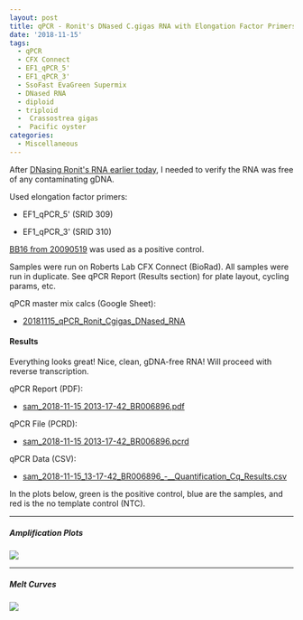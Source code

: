 ```yaml
---
layout: post
title: qPCR - Ronit's DNased C.gigas RNA with Elongation Factor Primers
date: '2018-11-15'
tags:
  - qPCR
  - CFX Connect
  - EF1_qPCR_5'
  - EF1_qPCR_3'
  - SsoFast EvaGreen Supermix
  - DNased RNA
  - diploid
  - triploid
  -  Crassostrea gigas
  -  Pacific oyster
categories:
  - Miscellaneous
---
```

After [DNasing Ronit's RNA earlier today](https://robertslab.github.io/sams-notebook/2018/11/15/DNase-Ronit's-C.gigas-Ctenidia-RNA.html), I needed to verify the RNA was free of any contaminating gDNA.

Used elongation factor primers:

  * EF1_qPCR_5' (SRID 309)


  * EF1_qPCR_3' (SRID 310)

  [BB16 from 20090519](2009-05-15-gdna-isolation-macs-bb-and-dh-site-samples.html) was used as a positive control.

  Samples were run on Roberts Lab CFX Connect (BioRad). All samples were run in duplicate. See qPCR Report (Results section) for plate layout, cycling params, etc.

  qPCR master mix calcs (Google Sheet):

* [20181115_qPCR_Ronit_Cgigas_DNased_RNA](https://docs.google.com/spreadsheets/d/1OYVf7XhUydsK7SrhT3plEL0ykcRIrxzy1Wf7f9OOe68/edit?usp=sharing)

#### Results

Everything looks great! Nice, clean, gDNA-free RNA! Will proceed with reverse transcription.

qPCR Report (PDF):

  * [sam_2018-11-15 2013-17-42_BR006896.pdf](http://owl.fish.washington.edu/Athaliana/qPCR_data/qPCR_reports/sam_2018-11-15%2013-17-42_BR006896.pdf)

qPCR File (PCRD):

  * [sam_2018-11-15 2013-17-42_BR006896.pcrd](http://owl.fish.washington.edu/scaphapoda/qPCR_data/cfx_connect_data/sam_2018-11-15%2013-17-42_BR006896.pcrd)

qPCR Data (CSV):

  * [sam_2018-11-15_13-17-42_BR006896_-__Quantification_Cq_Results.csv](http://owl.fish.washington.edu/Athaliana/qPCR_data/sam_2018-11-15_13-17-42_BR006896_-__Quantification_Cq_Results.csv)


In the plots below, green is the positive control, blue are the samples, and red is the no template control (NTC).

---

##### Amplification Plots

![](http://owl.fish.washington.edu/Athaliana/qPCR_data/sam_2018-11-15_2013-17-42_amp_plots.png)



* * *

##### Melt Curves

![](http://owl.fish.washington.edu/Athaliana/qPCR_data/sam_2018-11-15_2013-17-42_melt_plots.png)
